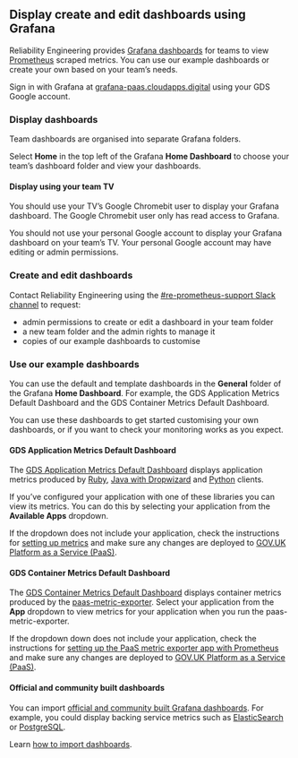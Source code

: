 ## Display create and edit dashboards using Grafana

Reliability Engineering provides [Grafana dashboards](https://grafana.com/grafana) for teams to view [Prometheus](https://prometheus.io/) scraped metrics. You can use our example dashboards or create your own based on your team’s needs.

Sign in with Grafana at [grafana-paas.cloudapps.digital](https://grafana-paas.cloudapps.digital) using your GDS Google account.

### Display dashboards

Team dashboards are organised into separate Grafana folders.

Select **Home** in the top left of the Grafana **Home Dashboard** to choose your team’s dashboard folder and view your dashboards.

#### Display using your team TV

You should use your TV’s Google Chromebit user to display your Grafana dashboard. The Google Chromebit user only has read access to Grafana.

You should not use your personal Google account to display your Grafana dashboard on your team’s TV. Your personal Google account may have editing or admin permissions.

### Create and edit dashboards

Contact Reliability Engineering using the [#re-prometheus-support Slack channel](https://gds.slack.com/messages/CAF5H4N4Q/#) to request:

* admin permissions to create or edit a dashboard in your team folder
* a new team folder and the admin rights to manage it
* copies of our example dashboards to customise

### Use our example dashboards

You can use the default and template dashboards in the **General** folder of the Grafana **Home Dashboard**. For example, the GDS Application Metrics Default Dashboard and the GDS Container Metrics Default Dashboard.

You can use these dashboards to get started customising your own dashboards, or if you want to check your monitoring works as you expect.

#### GDS Application Metrics Default Dashboard

The [GDS Application Metrics Default Dashboard](https://grafana-paas.cloudapps.digital/d/000000011/gds-default-dashboard?orgId=1) displays application metrics produced by [Ruby](https://github.com/alphagov/gds_metrics_ruby), [Java with Dropwizard](https://github.com/alphagov/gds_metrics_dropwizard) and [Python](https://github.com/alphagov/gds_metrics_python) clients.

If you’ve configured your application with one of these libraries you can view its metrics. You can do this by selecting your application from the **Available Apps** dropdown.

If the dropdown does not include your application, check the instructions for [setting up metrics](monitoring-alerts.html#bind-your-exporter-to-prometheus) and make sure any changes are deployed to [GOV.UK Platform as a Service (PaaS)](https://docs.cloud.service.gov.uk/).

#### GDS Container Metrics Default Dashboard

The [GDS Container Metrics Default Dashboard](https://grafana-paas.cloudapps.digital/d/E2dUvczmz/container-metrics?orgId=1) displays container metrics produced by the [paas-metric-exporter](https://github.com/alphagov/paas-metric-exporter). Select your application from the **App** dropdown to view metrics for your application when you run the paas-metric-exporter.

If the dropdown down does not include your application, check the instructions for [setting up the PaaS metric exporter app with Prometheus](monitoring-alerts.html#bind-your-exporter-to-prometheus) and make sure any changes are deployed to [GOV.UK Platform as a Service (PaaS)](https://docs.cloud.service.gov.uk/).

#### Official and community built dashboards

You can import [official and community built Grafana dashboards](https://grafana.com/dashboards). For example, you could display backing service metrics such as [ElasticSearch](https://grafana.com/dashboards/266) or [PostgreSQL](https://grafana.com/dashboards/455).

Learn [how to import dashboards](http://docs.grafana.org/reference/export_import/#importing-a-dashboard).
